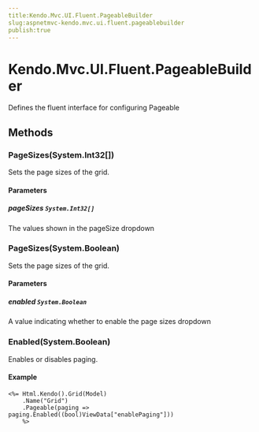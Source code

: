 ```yaml
---
title:Kendo.Mvc.UI.Fluent.PageableBuilder
slug:aspnetmvc-kendo.mvc.ui.fluent.pageablebuilder
publish:true
---
```


# Kendo.Mvc.UI.Fluent.PageableBuilder

Defines the fluent interface for configuring Pageable

## Methods

### PageSizes(System.Int32[])
Sets the page sizes of the grid.

#### Parameters

##### pageSizes `System.Int32[]`
The values shown in the pageSize dropdown

### PageSizes(System.Boolean)
Sets the page sizes of the grid.

#### Parameters

##### enabled `System.Boolean`
A value indicating whether to enable the page sizes dropdown

### Enabled(System.Boolean)
Enables or disables paging.

#### Example
    <%= Html.Kendo().Grid(Model)
        .Name("Grid")
        .Pageable(paging => paging.Enabled((bool)ViewData["enablePaging"]))
        %>